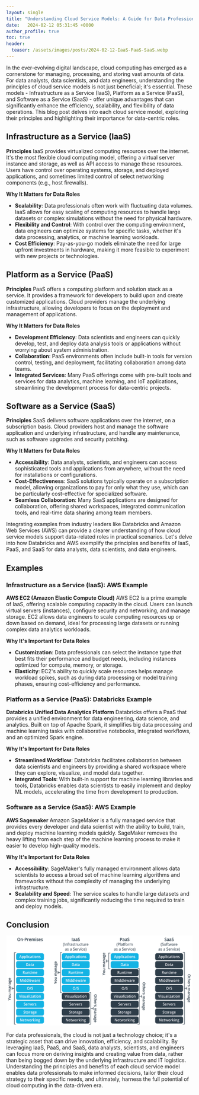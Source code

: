 ```yaml
---
layout: single
title: "Understanding Cloud Service Models: A Guide for Data Professionals"
date:   2024-02-12 05:31:45 +0000
author_profile: true
toc: true
header:
  teaser: /assets/images/posts/2024-02-12-IaaS-PaaS-SaaS.webp
---
```

In the ever-evolving digital landscape, cloud computing has emerged as a cornerstone for managing, processing, and storing vast amounts of data. For data analysts, data scientists, and data engineers, understanding the principles of cloud service models is not just beneficial; it's essential. These models - Infrastructure as a Service (IaaS), Platform as a Service (PaaS), and Software as a Service (SaaS) - offer unique advantages that can significantly enhance the efficiency, scalability, and flexibility of data operations. This blog post delves into each cloud service model, exploring their principles and highlighting their importance for data-centric roles.

## Infrastructure as a Service (IaaS)

**Principles**
IaaS provides virtualized computing resources over the internet. It's the most flexible cloud computing model, offering a virtual server instance and storage, as well as API access to manage these resources. Users have control over operating systems, storage, and deployed applications, and sometimes limited control of select networking components (e.g., host firewalls).

**Why It Matters for Data Roles** 
- **Scalability**: Data professionals often work with fluctuating data volumes. IaaS allows for easy scaling of computing resources to handle large datasets or complex simulations without the need for physical hardware.
- **Flexibility and Control**: With control over the computing environment, data engineers can optimize systems for specific tasks, whether it's data processing, analytics, or machine learning workloads.
- **Cost Efficiency**: Pay-as-you-go models eliminate the need for large upfront investments in hardware, making it more feasible to experiment with new projects or technologies.

## Platform as a Service (PaaS)

**Principles**
PaaS offers a computing platform and solution stack as a service. It provides a framework for developers to build upon and create customized applications. Cloud providers manage the underlying infrastructure, allowing developers to focus on the deployment and management of applications.

**Why It Matters for Data Roles**
- **Development Efficiency**: Data scientists and engineers can quickly develop, test, and deploy data analysis tools or applications without worrying about system administration.
- **Collaboration**: PaaS environments often include built-in tools for version control, testing, and deployment, facilitating collaboration among data teams.
- **Integrated Services**: Many PaaS offerings come with pre-built tools and services for data analytics, machine learning, and IoT applications, streamlining the development process for data-centric projects.

## Software as a Service (SaaS)

**Principles**
SaaS delivers software applications over the internet, on a subscription basis. Cloud providers host and manage the software application and underlying infrastructure, and handle any maintenance, such as software upgrades and security patching.

**Why It Matters for Data Roles**
- **Accessibility**: Data analysts, scientists, and engineers can access sophisticated tools and applications from anywhere, without the need for installations or configurations.
- **Cost-Effectiveness**: SaaS solutions typically operate on a subscription model, allowing organizations to pay for only what they use, which can be particularly cost-effective for specialized software.
- **Seamless Collaboration**: Many SaaS applications are designed for collaboration, offering shared workspaces, integrated communication tools, and real-time data sharing among team members.

Integrating examples from industry leaders like Databricks and Amazon Web Services (AWS) can provide a clearer understanding of how cloud service models support data-related roles in practical scenarios. Let's delve into how Databricks and AWS exemplify the principles and benefits of IaaS, PaaS, and SaaS for data analysts, data scientists, and data engineers.

## Examples
### Infrastructure as a Service (IaaS): AWS Example

**AWS EC2 (Amazon Elastic Compute Cloud)**
AWS EC2 is a prime example of IaaS, offering scalable computing capacity in the cloud. Users can launch virtual servers (instances), configure security and networking, and manage storage. EC2 allows data engineers to scale computing resources up or down based on demand, ideal for processing large datasets or running complex data analytics workloads.

**Why It's Important for Data Roles**
- **Customization**: Data professionals can select the instance type that best fits their performance and budget needs, including instances optimized for compute, memory, or storage.
- **Elasticity**: EC2's ability to quickly scale resources helps manage workload spikes, such as during data processing or model training phases, ensuring cost-efficiency and performance.

### Platform as a Service (PaaS): Databricks Example

**Databricks Unified Data Analytics Platform**
Databricks offers a PaaS that provides a unified environment for data engineering, data science, and analytics. Built on top of Apache Spark, it simplifies big data processing and machine learning tasks with collaborative notebooks, integrated workflows, and an optimized Spark engine.

**Why It's Important for Data Roles**
- **Streamlined Workflow**: Databricks facilitates collaboration between data scientists and engineers by providing a shared workspace where they can explore, visualize, and model data together.
- **Integrated Tools**: With built-in support for machine learning libraries and tools, Databricks enables data scientists to easily implement and deploy ML models, accelerating the time from development to production.

### Software as a Service (SaaS): AWS Example

**AWS Sagemaker**
Amazon SageMaker is a fully managed service that provides every developer and data scientist with the ability to build, train, and deploy machine learning models quickly. SageMaker removes the heavy lifting from each step of the machine learning process to make it easier to develop high-quality models.

**Why It's Important for Data Roles**
- **Accessibility**: SageMaker's fully managed environment allows data scientists to access a broad set of machine learning algorithms and frameworks without the complexity of managing the underlying infrastructure.
- **Scalability and Speed**: The service scales to handle large datasets and complex training jobs, significantly reducing the time required to train and deploy models.

## Conclusion

![Principles](/assets/images/posts/2024-02-12-1.png "cloud service models (IaaS, PaaS, SaaS")

For data professionals, the cloud is not just a technology choice; it's a strategic asset that can drive innovation, efficiency, and scalability. By leveraging IaaS, PaaS, and SaaS, data analysts, scientists, and engineers can focus more on deriving insights and creating value from data, rather than being bogged down by the underlying infrastructure and IT logistics. Understanding the principles and benefits of each cloud service model enables data professionals to make informed decisions, tailor their cloud strategy to their specific needs, and ultimately, harness the full potential of cloud computing in the data-driven era.


